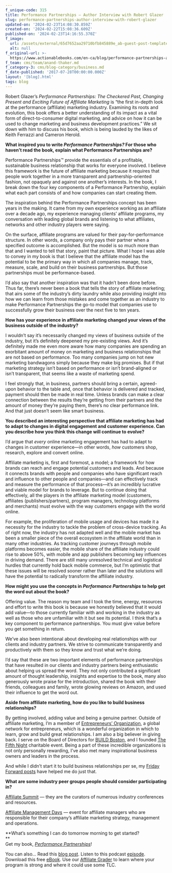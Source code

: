 ```yaml
---
f_unique-code: 315
title: Performance Partnerships — Author Interview with Robert Glazer
slug: performance-partnerships-author-interview-with-robert-glazer
updated-on: '2024-02-23T14:08:30.859Z'
created-on: '2024-02-22T15:08:36.609Z'
published-on: '2024-02-23T14:16:55.370Z'
f_image:
  url: /assets/external/65d7652aa29710bfb845889e_ab-guest-post-template_robert.jpeg
  alt: null
f_original-url: >-
  https://www.actionablebooks.com/en-ca/blog/performance-partnerships-author-interview-with-robert-glazer/
f_team: cms/team/anand-thaker.md
f_category-3: cms/blog-category/business.md
f_date-published: '2017-07-28T00:00:00.000Z'
layout: '[blog].html'
tags: blog
---
```


Robert Glazer’s _Performance Partnerships: The Checkered Past, Changing Present and Exciting Future of Affiliate Marketing_ is “the first in-depth look at the performance (affiliate) marketing industry. Examining its roots and evolution, this book offers a better understanding of its impact as a vital form of direct-to-consumer digital marketing, and advice on how it can be used to change marketing and business development practices.” We sit down with him to discuss his book, which is being lauded by the likes of Keith Ferrazzi and Cameron Herold.

**What inspired you to write _Performance Partnerships?_ For those who haven’t read the book, explain what Performance Partnerships are?**

Performance Partnerships™ provide the essentials of a profitable, sustainable business relationship that works for everyone involved. I believe this framework is the future of affiliate marketing because it requires that people work together in a more transparent and partnership-oriented fashion, not opaquely and against one another’s interests. In the book, I break down the four key components of a Performance Partnership, explain what each part consists of and how companies can start creating them.

The inspiration behind the Performance Partnerships concept has been years in the making. It came from my own experience working as an affiliate over a decade ago, my experience managing clients’ affiliate programs, my conversation with leading global brands and listening to what affiliates, networks and other industry players were saying.

On the surface, affiliate programs are valued for their pay-for-performance structure. In other words, a company only pays their partner when a specified outcome is accomplished. But the model is so much more than that and I wanted to tell that story, paint that picture. What I hope I was able to convey in my book is that I believe that the affiliate model has the potential to be the primary way in which all companies manage, track, measure, scale, and build on their business partnerships. But those partnerships must be performance-based.

I’d also say that another inspiration was that it hadn’t been done before. Thus far, there’s never been a book that tells the story of affiliate marketing; that airs some of the industry’s dirty laundry while also providing insight into how we can learn from those mistakes and come together as an industry to make Performance Partnerships the go-to model that companies use to successfully grow their business over the next five to ten years.

**How has your experience in affiliate marketing changed your views of the business outside of the industry?**

I wouldn’t say it’s necessarily changed my views of business outside of the industry, but it’s definitely deepened my pre-existing views. And it’s definitely made me even more aware how many companies are spending an exorbitant amount of money on marketing and business relationships that are not based on performance. Too many companies jump on hot new marketing bandwagons simply because they make big promises. But if that marketing strategy isn’t based on performance or isn’t brand-aligned or isn’t transparent, that seems like a waste of marketing spend.

I feel strongly that, in business, partners should bring a certain, agreed-upon behavior to the table and, once that behavior is delivered and tracked, payment should then be made in real time. Unless brands can make a clear connection between the results they’re getting from their partners and the amount of money they’re paying them, there’s no clear performance link. And that just doesn’t seem like smart business.

**You described an interesting perspective that affiliate marketing has had to adapt to changes in digital engagement and customer experience. Can you describe how you think this change will continue to evolve?**

I’d argue that _every_ online marketing engagement has had to adapt to changes in customer experience—in other words, _how_ customers shop, research, explore and convert online.

Affiliate marketing is, first and foremost, a model; a framework for how brands can reach and engage potential customers and leads. And because it connects brands with people and companies who have significant reach and influence to other people and companies—and can effectively track and measure the performance of that process—it’s an incredibly lucrative and viable model for brands to leverage. But to continue doing that effectively, all the players in the affiliate marketing model (customers, affiliates (publishers/partners), program managers, technology platforms and merchants) must evolve with the way customers engage with the world online.

For example, the proliferation of mobile usage and devices has made it a necessity for the industry to tackle the problem of cross-device tracking. As of right now, the industry has not adapted well and the mobile market has been a smaller piece of the overall ecosystem in the affiliate world than in many other industries. As tracking customer journeys through mobile platforms becomes easier, the mobile share of the affiliate industry could rise to above 50%, with mobile and app publishers becoming key influences in driving demand. There are still many unresolved technical and logistical hurdles that currently hold back mobile commerce, but I’m optimistic that these issues will be resolved sooner rather than later and the solutions will have the potential to radically transform the affiliate industry.

**How might you use the concepts in _Performance Partnerships_ to help get the word out about the book?**

Offering value. The reason my team and I took the time, energy, resources and effort to write this book is because we honestly believed that it would add value—to those currently familiar with and working in the industry as well as those who are unfamiliar with it but see its potential. I think that’s a key component to performance partnerships. You must give value before you get something in return.

We’ve also been intentional about developing real relationships with our clients and industry partners. We strive to communicate transparently and productively with them so they know and trust what we’re doing.

I’d say that these are two important elements of performance partnerships that have resulted in our clients and industry partners being enthusiastic about helping us spread the word. They not only contributed a significant amount of thought leadership, insights and expertise to the book, many also generously wrote praise for the introduction, shared the book with their friends, colleagues and family, wrote glowing reviews on Amazon, and used their influence to get the word out.

**Aside from affiliate marketing, how do you like to build business relationships?**

By getting involved, adding value and being a genuine partner. Outside of affiliate marketing, I’m a member of [Entrepreneurs’ Organization](https://www.eonetwork.org/), a global network for entrepreneurs, which is a wonderful organization in which to learn, grow and build great relationships. I am also a big believer in giving back. I serve on the Board of Directors for [BUILD Boston](https://www.buildinboston.org/), and I founded [The Fifth Night](http://www.fifthnight.org/) charitable event. Being a part of these incredible organizations is not only personally rewarding, I’ve also met many inspirational business owners and leaders in the process.

And while I didn’t start it to build business relationships per se, my [Friday Forward posts](http://www.fridayfwd.com/) have helped me do just that.

**What are some industry peer groups people should consider participating in?**

[Affiliate Summit](http://affiliatesummit.com/) — they are the curators of numerous industry conferences and resources.

[Affiliate Management Days](http://www.affiliatemanagementdays.com/) — event for affiliate managers who are responsible for their company’s affiliate marketing strategy, management and operations.

**What’s something I can do tomorrow morning to get started?  
**  
Get my book, [_Performance Partnerships_](http://www.accelerationpartners.com/performance-partnerships/)!

You can also… Read this [blog post](http://www.accelerationpartners.com/blog/how-we-define-performance-partnerships/). Listen to this podcast [episode](http://www.accelerationpartners.com/our-documents/what-the-heck-are-performance-partnerships/). Download this free [eBook](http://www.accelerationpartners.com/our-documents/ultimate-guide-affiliate-marketing-model). Use our [Affiliate Grader](http://affiliate-grader.accelerationpartners.com/) to learn where your program is strong and where it could use some TLC.

